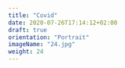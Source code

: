 ```yaml
---
title: "Covid"
date: 2020-07-26T17:14:12+02:00
draft: true
orientation: "Portrait"
imageName: "24.jpg"
weight: 24
---
```



